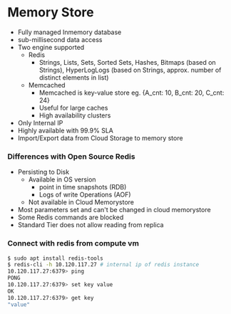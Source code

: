 # Memory Store

- Fully managed Inmemory database
- sub-millisecond data access
- Two engine supported
  - Redis
    - Strings, Lists, Sets, Sorted Sets, Hashes, Bitmaps (based on Strings), HyperLogLogs (based on Strings, approx. number of distinct elements in list)
  - Memcached
    - Memcached is key-value store eg. {A_cnt: 10, B_cnt: 20, C_cnt: 24}
    - Useful for large caches
    - High availability clusters
- Only Internal IP
- Highly available with 99.9% SLA
- Import/Export data from Cloud Storage to memory store

### Differences with Open Source Redis
- Persisting to Disk
  - Available in OS version
    - point in time snapshots (RDB)
    - Logs of write Operations (AOF)
  - Not available in Cloud Memorystore
- Most parameters set and can't be changed in cloud memorystore
- Some Redis commands are blocked
- Standard Tier does not allow reading from replica 

### Connect with redis from compute vm
```bash
$ sudo apt install redis-tools
$ redis-cli -h 10.120.117.27 # internal ip of redis instance 
10.120.117.27:6379> ping
PONG
10.120.117.27:6379> set key value
OK
10.120.117.27:6379> get key
"value"
```




